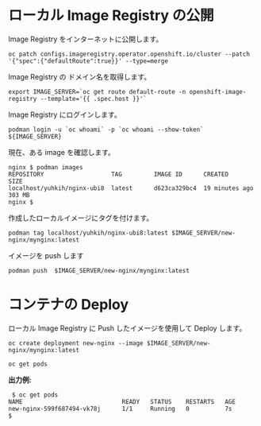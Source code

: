 
# ローカル Image Registry の公開


Image Registry をインターネットに公開します。

```
oc patch configs.imageregistry.operator.openshift.io/cluster --patch '{"spec":{"defaultRoute":true}}' --type=merge
```

Image Registry の ドメイン名を取得します。


```
export IMAGE_SERVER=`oc get route default-route -n openshift-image-registry --template='{{ .spec.host }}'`
```

Image Registry にログインします。

```
podman login -u `oc whoami` -p `oc whoami --show-token` ${IMAGE_SERVER}
```

現在、ある image を確認します。

```
nginx $ podman images
REPOSITORY                   TAG         IMAGE ID      CREATED         SIZE
localhost/yuhkih/nginx-ubi8  latest      d623ca329bc4  19 minutes ago  303 MB
nginx $ 
```

作成したローカルイメージにタグを付けます。

```
podman tag localhost/yuhkih/nginx-ubi8:latest $IMAGE_SERVER/new-nginx/mynginx:latest
```

イメージを push します

```
podman push  $IMAGE_SERVER/new-nginx/mynginx:latest
```

# コンテナの Deploy

ローカル Image Registry に Push したイメージを使用して Deploy します。

```
oc create deployment new-nginx --image $IMAGE_SERVER/new-nginx/mynginx:latest
```

```
oc get pods
```

**出力例:**

```
 $ oc get pods
NAME                            READY   STATUS    RESTARTS   AGE
new-nginx-599f687494-vk78j      1/1     Running   0          7s
$ 
```


